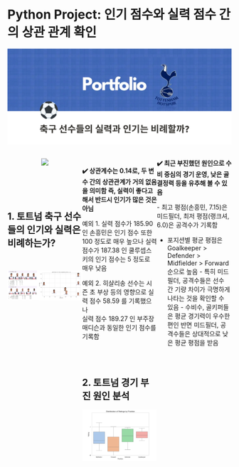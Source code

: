 # Python Project: 인기 점수와 실력 점수 간의 상관 관계 확인


![메인 프로젝트 이미지](tott.png)

<div style="display: flex; justify-content: space-between;">
<div style="width: 48%;">
	
<p align="center">
  <a href="https://twilight-morocco-795.notion.site/1c25cc7bb1dc80de99d8eb4a5bb995d3?source=copy_link"target="_blank">
    <img src="https://img.shields.io/badge/python_project-D14836?style=for-the-badge&logo=python&logoColor=white"/>
  </a>
</p>
<br>
<br>
<br>

## 1. 토트넘 축구 선수들의 인기와 실력은 비례하는가?

<br>

![프로젝트 이미지1](correlation.png)
</div>
<div style="width: 48%;">

<br>

**✔️ 상관계수는 0.14로, 두 변수 간의 상관관계가 거의 없음을 의미함
  즉, 실력이 좋다고 해서 반드시 인기가 많은 것은 아님**
<br>	

예외 1. 실력 점수가 185.90 인 손흥민은 인기 점수 또한 100 정도로 매우 높으나
	실력 점수가 187.38 인 쿨루셉스키의 인기 점수는 5 정도로 매우 낮음

예외 2. 히샬리송 선수는 시즌 초 부상 등의 영향으로 실력 점수 58.59 를 기록했으나  
	실력 점수 189.27 인 부주장 매디슨과 동일한 인기 점수를 기록함
 
<br>
<br>

## 2. 토트넘 경기 부진 원인 분석

![프로젝트 이미지2](boxplot.png)
</div>
<div style="width: 48%;">


**✔️ 최근 부진했던 원인으로 수비 중심의 경기 운영, 낮은 골 결정력 등을 유추해 볼 수 있음**

- 최고 평점(손흥민, 7.15)은 미드필더, 최저 평점(랭크셔, 6.0)은 공격수가 기록함
- 포지션별 평균 평점은 Goalkeeper > Defender > Midfielder > Forward 순으로 높음
- 특히 미드필더, 공격수들은 선수 간 기량 차이가 극명하게 나타는 것을 확인할 수 있음
- 수비수, 골키퍼들은 평균 경기력이 우수한 편인 반면 미드필더, 공격수들은 상대적으로 낮은 평균 평점을 받음
